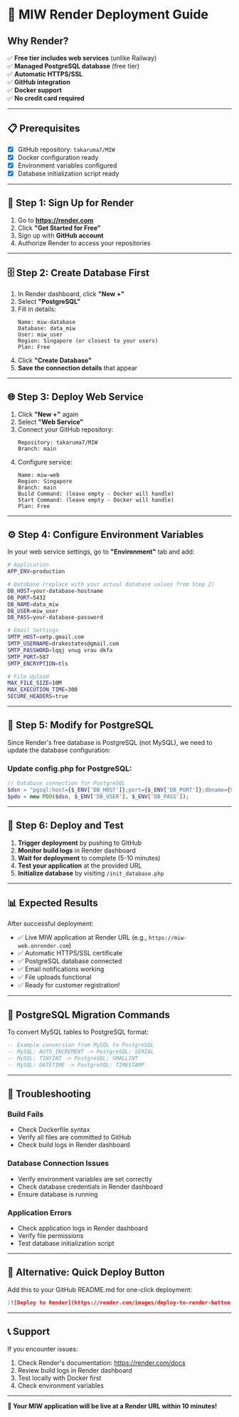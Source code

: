 # 🚀 MIW Render Deployment Guide

## Why Render?
✅ **Free tier includes web services** (unlike Railway)  
✅ **Managed PostgreSQL database** (free tier)  
✅ **Automatic HTTPS/SSL**  
✅ **GitHub integration**  
✅ **Docker support**  
✅ **No credit card required**  

---

## 📋 Prerequisites
- [x] GitHub repository: `takaruma7/MIW`
- [x] Docker configuration ready
- [x] Environment variables configured
- [x] Database initialization script ready

---

## 🔧 Step 1: Sign Up for Render

1. Go to **https://render.com**
2. Click **"Get Started for Free"**
3. Sign up with **GitHub account**
4. Authorize Render to access your repositories

---

## 🗄️ Step 2: Create Database First

1. In Render dashboard, click **"New +"**
2. Select **"PostgreSQL"**
3. Fill in details:
   ```
   Name: miw-database
   Database: data_miw
   User: miw_user
   Region: Singapore (or closest to your users)
   Plan: Free
   ```
4. Click **"Create Database"**
5. **Save the connection details** that appear

---

## 🌐 Step 3: Deploy Web Service

1. Click **"New +"** again
2. Select **"Web Service"**
3. Connect your GitHub repository:
   ```
   Repository: takaruma7/MIW
   Branch: main
   ```
4. Configure service:
   ```
   Name: miw-web
   Region: Singapore
   Branch: main
   Build Command: (leave empty - Docker will handle)
   Start Command: (leave empty - Docker will handle)
   Plan: Free
   ```

---

## ⚙️ Step 4: Configure Environment Variables

In your web service settings, go to **"Environment"** tab and add:

```bash
# Application
APP_ENV=production

# Database (replace with your actual database values from Step 2)
DB_HOST=your-database-hostname
DB_PORT=5432
DB_NAME=data_miw
DB_USER=miw_user
DB_PASS=your-database-password

# Email Settings
SMTP_HOST=smtp.gmail.com
SMTP_USERNAME=drakestates@gmail.com
SMTP_PASSWORD=lqqj vnug vrau dkfa
SMTP_PORT=587
SMTP_ENCRYPTION=tls

# File Upload
MAX_FILE_SIZE=10M
MAX_EXECUTION_TIME=300
SECURE_HEADERS=true
```

---

## 🔄 Step 5: Modify for PostgreSQL

Since Render's free database is PostgreSQL (not MySQL), we need to update the database configuration:

### Update config.php for PostgreSQL:
```php
// Database connection for PostgreSQL
$dsn = "pgsql:host={$_ENV['DB_HOST']};port={$_ENV['DB_PORT']};dbname={$_ENV['DB_NAME']}";
$pdo = new PDO($dsn, $_ENV['DB_USER'], $_ENV['DB_PASS']);
```

---

## 🚀 Step 6: Deploy and Test

1. **Trigger deployment** by pushing to GitHub
2. **Monitor build logs** in Render dashboard
3. **Wait for deployment** to complete (5-10 minutes)
4. **Test your application** at the provided URL
5. **Initialize database** by visiting `/init_database.php`

---

## 📊 Expected Results

After successful deployment:
- ✅ Live MIW application at Render URL (e.g., `https://miw-web.onrender.com`)
- ✅ Automatic HTTPS/SSL certificate
- ✅ PostgreSQL database connected
- ✅ Email notifications working
- ✅ File uploads functional
- ✅ Ready for customer registration!

---

## 🔧 PostgreSQL Migration Commands

To convert MySQL tables to PostgreSQL format:

```sql
-- Example conversion from MySQL to PostgreSQL
-- MySQL: AUTO_INCREMENT -> PostgreSQL: SERIAL
-- MySQL: TINYINT -> PostgreSQL: SMALLINT
-- MySQL: DATETIME -> PostgreSQL: TIMESTAMP
```

---

## 🐛 Troubleshooting

### Build Fails
- Check Dockerfile syntax
- Verify all files are committed to GitHub
- Check build logs in Render dashboard

### Database Connection Issues
- Verify environment variables are set correctly
- Check database credentials in Render dashboard
- Ensure database is running

### Application Errors
- Check application logs in Render dashboard
- Verify file permissions
- Test database initialization script

---

## 🎯 Alternative: Quick Deploy Button

Add this to your GitHub README.md for one-click deployment:

```markdown
[![Deploy to Render](https://render.com/images/deploy-to-render-button.svg)](https://render.com/deploy?repo=https://github.com/takaruma7/MIW)
```

---

## 📞 Support

If you encounter issues:
1. Check Render's documentation: https://render.com/docs
2. Review build logs in Render dashboard
3. Test locally with Docker first
4. Check environment variables

---

**🎉 Your MIW application will be live at a Render URL within 10 minutes!**
